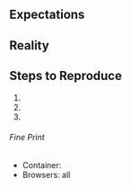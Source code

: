 ## Expectations

<!--
  I showed up, expecting to have my mind blown.
-->

## Reality

<!--
  But all I got was this lousy {insert screenshot}.
-->

## Steps to Reproduce

  1.
  1.
  1.

<!--
  BONUS POINTS: spin up and share an example via
  https://codesandbox.io/s/new or https://stackblitz.com/fork/react.
-->

###### Fine Print

* Container: <!-- tabs -->
* Browsers: all
